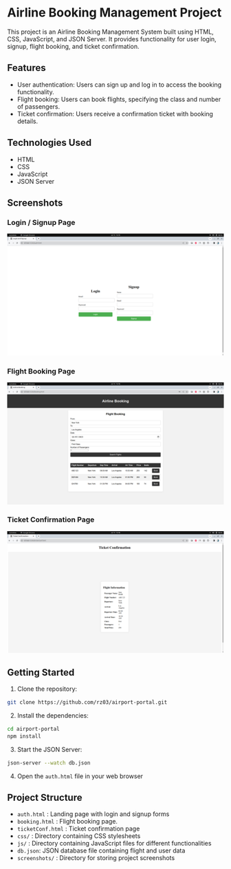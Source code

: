 # Airline Booking Management Project

This project is an Airline Booking Management System built using HTML, CSS, JavaScript, and JSON Server. It provides functionality for user login, signup, flight booking, and ticket confirmation.

## Features

- User authentication: Users can sign up and log in to access the booking functionality.
- Flight booking: Users can book flights, specifying the class and number of passengers.
- Ticket confirmation: Users receive a confirmation ticket with booking details.

## Technologies Used

- HTML
- CSS
- JavaScript
- JSON Server

## Screenshots

### Login / Signup Page

![Login / Signup Page](/screenshots/auth.png)

### Flight Booking Page

![Flight Booking Page](/screenshots/booking.png)

### Ticket Confirmation Page

![Ticket Confirmation Page](/screenshots/ticketConf.png)

## Getting Started

1. Clone the repository:

```bash
git clone https://github.com/rz03/airport-portal.git
```

2. Install the dependencies:

```bash
cd airport-portal
npm install
```

3. Start the JSON Server:

```bash
json-server --watch db.json
```

4. Open the `auth.html` file in your web browser

## Project Structure

- `auth.html` : Landing page with login and signup forms
- `booking.html` : Flight booking page.
- `ticketConf.html` : Ticket confirmation page
- `css/` : Directory containing CSS stylesheets
- `js/` : Directory containing JavaScript files for different functionalities
- `db.json`: JSON database file containing flight and user data
- `screenshots/` : Directory for storing project screenshots
